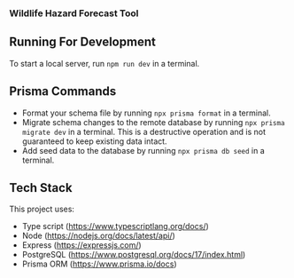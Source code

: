 ### Wildlife Hazard Forecast Tool

## Running For Development

To start a local server, run `npm run dev` in a terminal.

## Prisma Commands

* Format your schema file by running `npx prisma format` in a terminal.
* Migrate schema changes to the remote database by running `npx prisma migrate dev` in a terminal. This is a destructive operation and is not guaranteed to keep existing data intact. 
* Add seed data to the database by running `npx prisma db seed` in a terminal.

## Tech Stack

This project uses:
* Type script (https://www.typescriptlang.org/docs/)
* Node (https://nodejs.org/docs/latest/api/)
* Express (https://expressjs.com/)
* PostgreSQL (https://www.postgresql.org/docs/17/index.html)
* Prisma ORM (https://www.prisma.io/docs)
